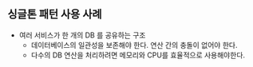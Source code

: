 ## 싱글톤 패턴 사용 사례

* 여러 서비스가 한 개의 DB 를 공유하는 구조
  * 데이터베이스의 일관성을 보존해야 한다. 연산 간의 충돌이 없어야 한다.
  * 다수의 DB 연산을 처리하려면 메모리와 CPU를 효율적으로 사용해야한다.

